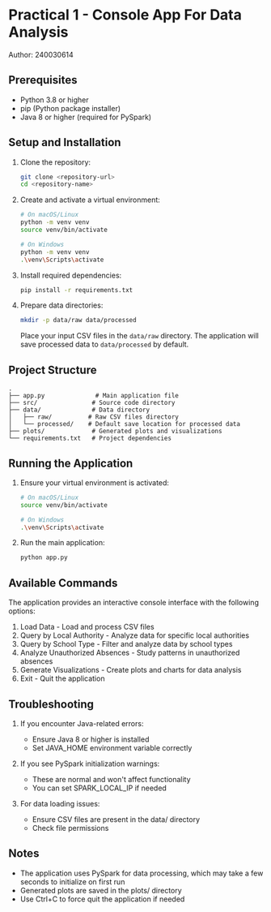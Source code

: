 # Practical 1 - Console App For Data Analysis

Author: 240030614

## Prerequisites

- Python 3.8 or higher
- pip (Python package installer)
- Java 8 or higher (required for PySpark)

## Setup and Installation

1. Clone the repository:
   ```bash
   git clone <repository-url>
   cd <repository-name>
   ```

2. Create and activate a virtual environment:
   ```bash
   # On macOS/Linux
   python -m venv venv
   source venv/bin/activate

   # On Windows
   python -m venv venv
   .\venv\Scripts\activate
   ```

3. Install required dependencies:
   ```bash
   pip install -r requirements.txt
   ```

4. Prepare data directories:
   ```bash
   mkdir -p data/raw data/processed
   ```
   Place your input CSV files in the `data/raw` directory. The application will save processed data to `data/processed` by default.

## Project Structure

```
.
├── app.py              # Main application file
├── src/               # Source code directory
├── data/              # Data directory
│   ├── raw/          # Raw CSV files directory
│   └── processed/    # Default save location for processed data
├── plots/             # Generated plots and visualizations
└── requirements.txt   # Project dependencies
```

## Running the Application

1. Ensure your virtual environment is activated:
   ```bash
   # On macOS/Linux
   source venv/bin/activate

   # On Windows
   .\venv\Scripts\activate
   ```

2. Run the main application:
   ```bash
   python app.py
   ```

## Available Commands

The application provides an interactive console interface with the following options:

1. Load Data - Load and process CSV files
2. Query by Local Authority - Analyze data for specific local authorities
3. Query by School Type - Filter and analyze data by school types
4. Analyze Unauthorized Absences - Study patterns in unauthorized absences
5. Generate Visualizations - Create plots and charts for data analysis
6. Exit - Quit the application

## Troubleshooting

1. If you encounter Java-related errors:
   - Ensure Java 8 or higher is installed
   - Set JAVA_HOME environment variable correctly

2. If you see PySpark initialization warnings:
   - These are normal and won't affect functionality
   - You can set SPARK_LOCAL_IP if needed

3. For data loading issues:
   - Ensure CSV files are present in the data/ directory
   - Check file permissions

## Notes

- The application uses PySpark for data processing, which may take a few seconds to initialize on first run
- Generated plots are saved in the plots/ directory
- Use Ctrl+C to force quit the application if needed


